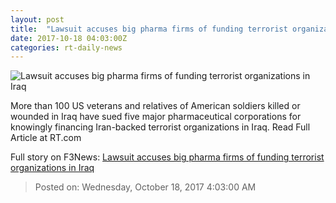 ```yaml
---
layout: post
title:  "Lawsuit accuses big pharma firms of funding terrorist organizations in Iraq"
date: 2017-10-18 04:03:00Z
categories: rt-daily-news
---
```


![Lawsuit accuses big pharma firms of funding terrorist organizations in Iraq](https://cdni.rt.com/files/2017.10/article/59e6d12efc7e9320608b4567.jpg)

More than 100 US veterans and relatives of American soldiers killed or wounded in Iraq have sued five major pharmaceutical corporations for knowingly financing Iran-backed terrorist organizations in Iraq. Read Full Article at RT.com


Full story on F3News: [Lawsuit accuses big pharma firms of funding terrorist organizations in Iraq](http://www.f3nws.com/n/xbENrD)

> Posted on: Wednesday, October 18, 2017 4:03:00 AM
